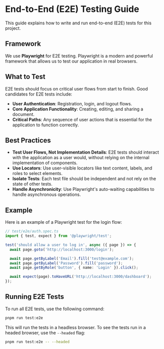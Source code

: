 # End-to-End (E2E) Testing Guide

This guide explains how to write and run end-to-end (E2E) tests for this project.

## Framework

We use **Playwright** for E2E testing. Playwright is a modern and powerful framework that allows us to test our application in real browsers.

## What to Test

E2E tests should focus on critical user flows from start to finish. Good candidates for E2E tests include:

- **User Authentication**: Registration, login, and logout flows.
- **Core Application Functionality**: Creating, editing, and sharing a document.
- **Critical Paths**: Any sequence of user actions that is essential for the application to function correctly.

## Best Practices

- **Test User Flows, Not Implementation Details**: E2E tests should interact with the application as a user would, without relying on the internal implementation of components.
- **Use Locators**: Use user-visible locators like text content, labels, and roles to select elements.
- **Isolate Tests**: Each test file should be independent and not rely on the state of other tests.
- **Handle Asynchronicity**: Use Playwright's auto-waiting capabilities to handle asynchronous operations.

## Example

Here is an example of a Playwright test for the login flow:

```typescript
// test/e2e/auth.spec.ts
import { test, expect } from '@playwright/test';

test('should allow a user to log in', async ({ page }) => {
  await page.goto('http://localhost:3000/login');

  await page.getByLabel('Email').fill('test@example.com');
  await page.getByLabel('Password').fill('password');
  await page.getByRole('button', { name: 'Login' }).click();

  await expect(page).toHaveURL('http://localhost:3000/dashboard');
});
```

## Running E2E Tests

To run all E2E tests, use the following command:

```bash
pnpm run test:e2e
```

This will run the tests in a headless browser. To see the tests run in a headed browser, use the `--headed` flag:

```bash
pnpm run test:e2e -- --headed
```
